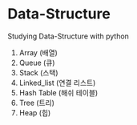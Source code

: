 # Data-Structure
Studying Data-Structure with python

  1. Array (배열)
  2. Queue (큐)
  3. Stack (스택)
  4. Linked_list (연결 리스트)
  5. Hash Table (해쉬 테이블)
  6. Tree (트리)
  7. Heap (힙)
